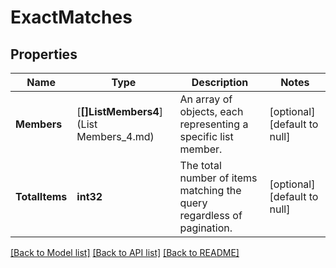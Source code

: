 # ExactMatches

## Properties
Name | Type | Description | Notes
------------ | ------------- | ------------- | -------------
**Members** | [**[]ListMembers4**](List Members_4.md) | An array of objects, each representing a specific list member. | [optional] [default to null]
**TotalItems** | **int32** | The total number of items matching the query regardless of pagination. | [optional] [default to null]

[[Back to Model list]](../README.md#documentation-for-models) [[Back to API list]](../README.md#documentation-for-api-endpoints) [[Back to README]](../README.md)

